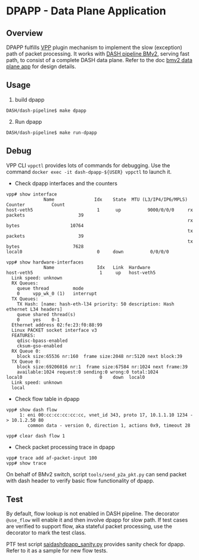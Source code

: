 # DPAPP - Data Plane Application
## Overview
DPAPP fulfills [VPP](https://fd.io/) plugin mechanism to implement the slow (exception) path of
packet processing. It works with [DASH pipeline BMv2](https://github.com/sonic-net/DASH/tree/main/dash-pipeline/bmv2),
serving fast path, to consist of a complete DASH data plane. Refer to the doc
[bmv2 data plane app](https://github.com/sonic-net/DASH/blob/main/documentation/dataplane/dash-bmv2-data-plane-app.md)
for design details.

## Usage
1. build dpapp
```
DASH/dash-pipeline$ make dpapp
```
2. Run dpapp
```
DASH/dash-pipeline$ make run-dpapp
```

## Debug
VPP CLI `vppctl` provides lots of commands for debugging. Use the command `docker exec -it dash-dpapp-${USER} vppctl`
to launch it.

- Check dpapp interfaces and the counters
```
vpp# show interface
              Name               Idx    State  MTU (L3/IP4/IP6/MPLS)     Counter          Count
host-veth5                        1      up          9000/0/0/0     rx packets                    39
                                                                    rx bytes                   10764
                                                                    tx packets                    39
                                                                    tx bytes                    7628
local0                            0     down          0/0/0/0

vpp# show hardware-interfaces
              Name                Idx   Link  Hardware
host-veth5                         1     up   host-veth5
  Link speed: unknown
  RX Queues:
    queue thread         mode
    0     vpp_wk_0 (1)   interrupt
  TX Queues:
    TX Hash: [name: hash-eth-l34 priority: 50 description: Hash ethernet L34 headers]
    queue shared thread(s)
    0     yes    0-1
  Ethernet address 02:fe:23:f0:88:99
  Linux PACKET socket interface v3
  FEATURES:
    qdisc-bpass-enabled
    cksum-gso-enabled
  RX Queue 0:
    block size:65536 nr:160  frame size:2048 nr:5120 next block:39
  TX Queue 0:
    block size:69206016 nr:1  frame size:67584 nr:1024 next frame:39
    available:1024 request:0 sending:0 wrong:0 total:1024
local0                             0    down  local0
  Link speed: unknown
  local

```

- Check flow table in dpapp
```
vpp# show dash flow
     1: eni 00:cc:cc:cc:cc:cc, vnet_id 343, proto 17, 10.1.1.10 1234 -> 10.1.2.50 80
        common data - version 0, direction 1, actions 0x9, timeout 28

vpp# clear dash flow 1
```

- Check packet processing trace in dpapp
```
vpp# trace add af-packet-input 100
vpp# show trace
```

On behalf of BMv2 switch, script `tools/send_p2a_pkt.py` can send packet with dash header to verify basic flow
functionality of dpapp.

## Test
By default, flow lookup is not enabled in DASH pipeline. The decorator `@use_flow` will enable it and then involve dpapp
for slow path. If test cases are verified to support flow, aka stateful packet processing, use the decorator to mark
the test class.

PTF test script [saidashdpapp_sanity.py](https://github.com/sonic-net/DASH/blob/main/test/test-cases/functional/ptf/saidashdpapp_sanity.py)
provides sanity check for dpapp. Refer to it as a sample for new flow tests.
